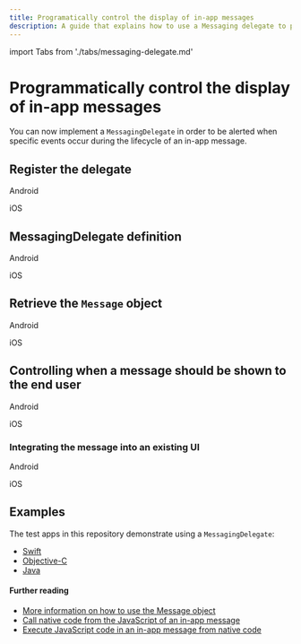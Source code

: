 ```yaml
---
title: Programatically control the display of in-app messages
description: A guide that explains how to use a Messaging delegate to programatically control the display of in-app messages.
---
```


import Tabs from './tabs/messaging-delegate.md'

# Programmatically control the display of in-app messages

You can now implement a `MessagingDelegate` in order to be alerted when specific events occur during the lifecycle of an in-app message.

## Register the delegate

<TabsBlock orientation="horizontal" slots="heading, content" repeat="2"/>

Android

<Tabs query="platform=android&function=register"/>

iOS

<Tabs query="platform=ios&function=register"/>

## MessagingDelegate definition

<TabsBlock orientation="horizontal" slots="heading, content" repeat="2"/>

Android

<Tabs query="platform=android&function=messaging-delegate"/>

iOS

<Tabs query="platform=ios&function=messaging-delegate"/>

## Retrieve the `Message` object

<TabsBlock orientation="horizontal" slots="heading, content" repeat="2"/>

Android

<Tabs query="platform=android&function=using-object"/>

iOS

<Tabs query="platform=ios&function=using-object"/>

## Controlling when a message should be shown to the end user

<TabsBlock orientation="horizontal" slots="heading, content" repeat="2"/>

Android

<Tabs query="platform=android&function=controlling-message"/>

iOS

<Tabs query="platform=ios&function=controlling-message"/>

### Integrating the message into an existing UI

<TabsBlock orientation="horizontal" slots="heading, content" repeat="2"/>

Android

<Tabs query="platform=android&function=integrate-message"/>

iOS

<Tabs query="platform=ios&function=integrate-message"/>

## Examples

The test apps in this repository demonstrate using a `MessagingDelegate`:

- [Swift](https://github.com/adobe/aepsdk-messaging-ios/tree/main/TestApps/MessagingDemoApp)
- [Objective-C](https://github.com/adobe/aepsdk-messaging-ios/tree/main/TestApps/MessagingDemoAppObjC)
- [Java](https://github.com/adobe/aepsdk-messaging-android/tree/main/code/app)

#### Further reading

* [More information on how to use the Message object](../public-classes.md)
* [Call native code from the JavaScript of an in-app message](./native-from-javascript.md)
* [Execute JavaScript code in an in-app message from native code](./javascript-from-native.md)
